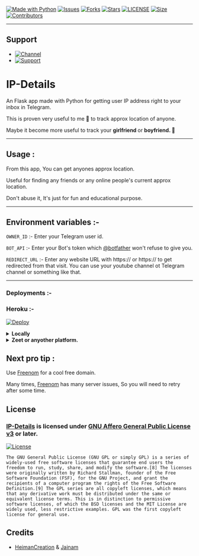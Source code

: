 
[![Made with Python](https://img.shields.io/badge/python-3.9.4-green?style=for-the-badge&logo=python&logoColor=yellow&color=green)](https://www.python.org)
[![Issues](https://img.shields.io/github/issues/HeimanPictures/IP-Details?style=for-the-badge&color=green)](https://github.com/HeimanPictures/IP-Details/issues)
[![Forks](https://img.shields.io/github/forks/HeimanPictures/IP-Details?style=for-the-badge&color=green)](https://github.com/HeimanPictures/IP-Details/fork)
[![Stars](https://img.shields.io/github/stars/HeimanPictures/IP-Details?style=for-the-badge&color=green)](https://github.com/HeimanPictures/IP-Details)
[![LICENSE](https://img.shields.io/github/license/HeimanPictures/Ip-Details?color=green&style=for-the-badge)](https://github.com/HeimanPictures/IP-Details)
[![Size](https://img.shields.io/github/repo-size/HeimanPictures/IP-Details?style=for-the-badge&color=green)](https://github.com/HeimanPictures/IP-Details)
[![Contributors](https://img.shields.io/github/contributors/HeimanPictures/IP-Details?style=for-the-badge&color=green)](https://github.com/HeimanPictures/IP-Details)

---
## Support 
- [![Channel](https://img.shields.io/badge/Telegram-Channel-green?style=for-the-badge&logo=telegram)](https://t.me/HeimanSupports)
- [![Support](https://img.shields.io/badge/Telegram-Group-green?style=for-the-badge&logo=telegram)](https://t.me/HeimanSupport)




# IP-Details

An Flask app made with Python for getting user IP address right to your inbox in Telegram.

This is proven very useful to me 🙂 to track approx location of anyone.

Maybe it become more useful to track your <b>girlfriend </b> or <b>boyfriend.  🤷  </b>  

---
## Usage :
From this app, You can get anyones approx location.

Useful for finding any friends or any online people's current approx location.

Don't abuse it, It's just for fun and educational purpose.



---
## Environment variables :- 

`OWNER_ID` :- Enter your Telegram user id.

`BOT_API` :- Enter your Bot's token which [@botfather](https://t.me/botfather) won't refuse to give you.

`REDIRECT_URL` :- Enter any website URL with https:// or https:// to get redirected from that visit. You can use your youtube channel ot Telegram channel or something like that.

---
	
### Deployments :-	

### Heroku :-
[![Deploy](https://www.herokucdn.com/deploy/button.svg)](https://dashboard.heroku.com/new?template=https://github.com/HeimanPictures/IP-Details)


<details>
<summary><b>Locally</b></summary>
 <br>1. Clone it to your Local server.</br>
 <br>2. Add environment variables or remove them and use as normal varibales.</br>
 <br>3. Run the file <code>main.py</code></br>
 <br>4. You will get your access port.</br>
 <br><b>But this will only be usable if you are testing or editing for a good feature..</b></br>
</details>



<details>
<summary><b>Zeet or anyother platform.</b></summary>
<br>1. Clone this repo or fork it.</br>
<br>2. Set the variables as envirenment variables.</br>
<br>3. Publish it.</br>
</details>


## Next pro tip :
 Use [Freenom](https://www.freenom.com) for a cool free domain.
 
 Many times, [Freenom](https://www.freenom.com) has many server issues, So you will need to retry after some time.
 

## License 
### [IP-Details](https://github.com/HeimanPictures/IP-Details) is licensed under [GNU Affero General Public License v3](https://www.gnu.org/) or later.

[![License](https://www.gnu.org/graphics/gplv3-or-later.png)](LICENSE)

```The GNU General Public License (GNU GPL or simply GPL) is a series of widely-used free software licenses that guarantee end users the freedom to run, study, share, and modify the software.[8] The licenses were originally written by Richard Stallman, founder of the Free Software Foundation (FSF), for the GNU Project, and grant the recipients of a computer program the rights of the Free Software Definition.[9] The GPL series are all copyleft licenses, which means that any derivative work must be distributed under the same or equivalent license terms. This is in distinction to permissive software licenses, of which the BSD licenses and the MIT License are widely used, less restrictive examples. GPL was the first copyleft license for general use.```

## Credits 

- [HeimanCreation](https://telegram.dog/HeimanSupports) & [Jainam](http://jainam.me/)
